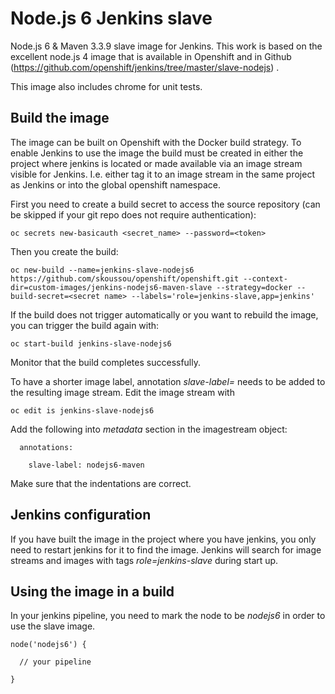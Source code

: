 # Node.js 6 Jenkins slave

Node.js 6 & Maven 3.3.9 slave image for Jenkins. This work is based on the excellent node.js 4 image that is available in Openshift and in Github (https://github.com/openshift/jenkins/tree/master/slave-nodejs) .

This image also includes chrome for unit tests.

## Build the image

The image can be built on Openshift with the Docker build strategy. To enable Jenkins to use the image the build must be created in either the project where jenkins is located or made available via an image stream visible for Jenkins. I.e. either tag it to an image stream in the same project as Jenkins or into the global openshift namespace.

First you need to create a build secret to access the source repository (can be skipped if your git repo does not require authentication):

`oc secrets new-basicauth <secret_name> --password=<token>`

Then you create the build:

`oc new-build --name=jenkins-slave-nodejs6 https://github.com/skoussou/openshift/openshift.git --context-dir=custom-images/jenkins-nodejs6-maven-slave --strategy=docker --build-secret=<secret name> --labels='role=jenkins-slave,app=jenkins'`

If the build does not trigger automatically or you want to rebuild the image, you can trigger the build again with:

`oc start-build jenkins-slave-nodejs6`

Monitor that the build completes successfully.

To have a shorter image label, annotation _slave-label=<label>_ needs to be added to the resulting image stream. Edit the image stream with

`oc edit is jenkins-slave-nodejs6`

Add the following into _metadata_ section in the imagestream object:

`  annotations:`

`    slave-label: nodejs6-maven`

Make sure that the indentations are correct.

## Jenkins configuration

If you have built the image in the project where you have jenkins, you only need to restart jenkins for it to find the image. Jenkins will search for image streams and images with tags _role=jenkins-slave_ during start up.

## Using the image in a build

In your jenkins pipeline, you need to mark the node to be _nodejs6_ in order to use the slave image.

`node('nodejs6') {`

`  // your pipeline`

`}`

